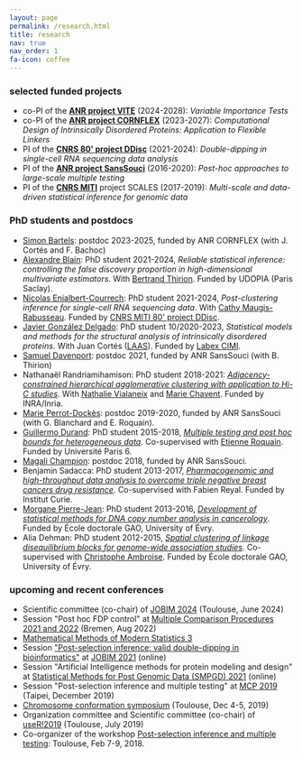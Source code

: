 ```yaml
---
layout: page
permalink: /research.html
title: research
nav: true
nav_order: 1
fa-icon: coffee
---
```


### selected funded projects

* co-PI of the **[ANR project VITE]()** (2024-2028): *Variable Importance Tests*
* co-PI of the **[ANR project CORNFLEX](https://anr.fr/Project-ANR-22-CE45-0003)** (2023-2027): *Computational Design of Intrinsically Disordered Proteins: Application to Flexible Linkers*
* PI of the **[CNRS 80' project DDisc](ddisc)** (2021-2024): *Double-dipping in single-cell RNA sequencing data analysis*
* PI of the **[ANR project SansSouci](SansSouci)** (2016-2020): *Post-hoc approaches to large-scale multiple testing*
* PI of the **[CNRS MITI](http://miti.cnrs.fr/)** project SCALES (2017-2019): *Multi-scale and data-driven statistical inference for genomic data*


### PhD students and postdocs

- [Simon Bartels](https://simonbartels.github.io/): postdoc 2023-2025, funded by ANR CORNFLEX (with J. Cortés and F. Bachoc)
- [Alexandre Blain](https://alexblnn.github.io/): PhD student 2021-2024, *Reliable statistical inference: controlling the false discovery proportion in high-dimensional multivariate estimators*. With [Bertrand Thirion](https://pages.saclay.inria.fr/bertrand.thirion/). Funded by UDOPIA (Paris Saclay).
- [Nicolas Enjalbert-Courrech](https://nicolas-enjalbert.github.io/): PhD student 2021-2024,  *Post-clustering inference for single-cell RNA sequencing data*. With [Cathy Maugis-Rabusseau](https://perso.math.univ-toulouse.fr/maugis/). Funded by [CNRS MITI 80' project DDisc](ddisc).
- [Javier González Delgado](https://www.math.univ-toulouse.fr/~jgonzale/): PhD student 10/2020-2023, *Statistical models and methods for the structural analysis of intrinsically disordered proteins*. With Juan Cortés ([LAAS](http://www.laas.fr)). Funded by [Labex CIMI](https://cimi.univ-toulouse.fr/).
- [Samuel Davenport](https://sjdavenport.github.io/): postdoc 2021, funded by ANR SansSouci (with B. Thirion)
- Nathanaël Randriamihamison: PhD student 2018-2021: [*Adjacency-constrained hierarchical agglomerative clustering with application to Hi-C studies*](https://theses.hal.science/tel-03424118v1). With [Nathalie Vialaneix](http://www.nathalievialaneix.eu/) and [Marie Chavent](http://www.math.u-bordeaux.fr/~mchave100p/). Funded by INRA/Inria.
- [Marie Perrot-Dockès](https://marie-perrotdockes.github.io/): postdoc 2019-2020, funded by ANR SansSouci (with G. Blanchard and E. Roquain).
- [Guillermo Durand](https://durandg12.github.io/): PhD student 2015-2018, [*Multiple testing and post hoc bounds for heterogeneous data*](https://theses.hal.science/tel-02374758v1). Co-supervised with [Etienne Roquain](http://etienne.roquain.free.fr). Funded by Université Paris 6.
- [Magali Champion](https://magalichampion.github.io/): postdoc 2018, funded by ANR SansSouci.
- Benjamin Sadacca: PhD student 2013-2017, [*Pharmacogenomic and high-throughput data analysis to overcome triple negative breast cancers drug resistance*](https://theses.hal.science/tel-01956586). Co-supervised with Fabien Reyal. Funded by Institut Curie.
- [Morgane Pierre-Jean](https://scholar.google.fr/citations?hl=fr&user=F6BeV64AAAAJ): PhD student 2013-2016, [*Development of statistical methods for DNA copy number analysis in cancerology*](https://theses.hal.science/tel-01436012/). Funded by École doctorale GAO, University of Évry.
- Alia Dehman: PhD student 2012-2015, [*Spatial clustering of linkage disequilibrium blocks for genome-wide association studies*](https://theses.hal.science/tel-01288568/). Co-supervised with [Christophe Ambroise](http://www.math-evry.cnrs.fr/members/cambroise/). Funded by École doctorale GAO, University of Évry.

### upcoming and recent conferences

* Scientific committee (co-chair) of [JOBIM 2024](https://jobim2024.sciencesconf.org/) (Toulouse, June 2024)
* Session "Post hoc FDP control" at [Multiple Comparison Procedures 2021 and 2022](https://www.mcp-conference.org/) (Bremen, Aug 2022)
* [Mathematical Methods of Modern Statistics 3](https://conferences.cirm-math.fr/2554.htm)
* Session ["Post-selection inference: valid double-dipping in bioinformatics"](https://jobim2021.sciencesconf.org/resource/page/id/25) at [JOBIM 2021](https://jobim2021.sciencesconf.org/) (online)
* Session "Artificial Intelligence methods for protein modeling and design" at [Statistical Methods for Post Genomic Data (SMPGD) 2021](https://smpgd2021.sciencesconf.org/) (online)
* Session "Post-selection inference and multiple testing" at [MCP 2019](https://mcp2019.com.tw/) (Taipei, December 2019)
* [Chromosome conformation symposium](http://www.nathalievialaneix.eu/hic_days/) (Toulouse, Dec 4-5, 2019)
* Organization committee and Scientific committee (co-chair) of [useR!2019](http://user2019.r-project.org) (Toulouse, July 2019)
* Co-organizer of the workshop [Post-selection inference and multiple testing](http://www.cimi.univ-toulouse.fr/mib/en/workshop-post-selection-inference-and-multiple-testing): Toulouse, Feb 7-9, 2018.

